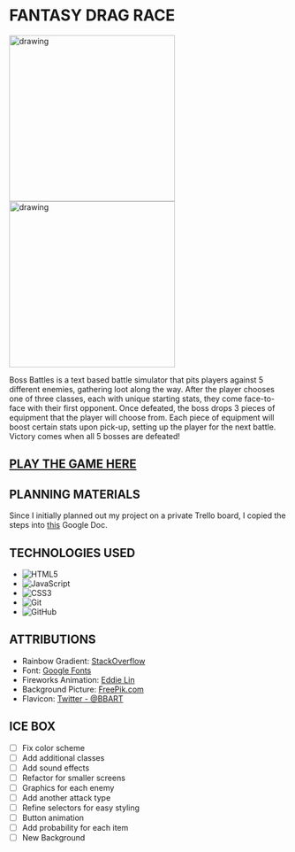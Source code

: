 # __FANTASY DRAG RACE__

<img src="./assets/SC1.png" alt="drawing" width="300"/>
<img src="./assets/SC2.png" alt="drawing" width="300"/>





Boss Battles is a text based battle simulator that pits players against 5 different enemies, gathering loot along the way. After the player chooses one of three classes, each with unique starting stats, they come face-to-face with their first opponent. Once defeated, the boss drops 3 pieces of equipment that the player will choose from. Each piece of equipment will boost certain stats upon pick-up, setting up the player for the next battle. Victory comes when all 5 bosses are defeated!

## __[PLAY THE GAME HERE](https://kevinroost-bossbattles.netlify.app/)__

## __PLANNING MATERIALS__
Since I initially planned out my project on a private Trello board, I copied the steps into [this](https://docs.google.com/document/d/1dwlSJvjfghr4bocWK8UAslhji3oxzZKQBtyaYomB0CQ/edit?usp=sharing) Google Doc.

## __TECHNOLOGIES USED__
- ![HTML5](https://img.shields.io/badge/html5-%23E34F26.svg?style=for-the-badge&logo=html5&logoColor=white)
- ![JavaScript](https://img.shields.io/badge/javascript-%23323330.svg?style=for-the-badge&logo=javascript&logoColor=%23F7DF1E)
- ![CSS3](https://img.shields.io/badge/css3-%231572B6.svg?style=for-the-badge&logo=css3&logoColor=white)
- ![Git](https://img.shields.io/badge/git-%23F05033.svg?style=for-the-badge&logo=git&logoColor=white)
- ![GitHub](https://img.shields.io/badge/github-%23121011.svg?style=for-the-badge&logo=github&logoColor=white)


## __ATTRIBUTIONS__
- Rainbow Gradient: [StackOverflow](https://stackoverflow.com/questions/56418763/creating-the-perfect-rainbow-gradient-in-css)
- Font: [Google Fonts](https://fonts.google.com/)
- Fireworks Animation: [Eddie Lin](https://jsfiddle.net/user/elin/fiddles/)
- Background Picture: [FreePik.com](https://www.freepik.com/free-photos-vectors/jungle-background)
- Flavicon: [Twitter - @BBART](https://twitter.com/bbpac)


## __ICE BOX__

- [ ] Fix color scheme
- [ ] Add additional classes
- [ ] Add sound effects
- [ ] Refactor for smaller screens
- [ ] Graphics for each enemy
- [ ] Add another attack type
- [ ] Refine selectors for easy styling
- [ ] Button animation
- [ ] Add probability for each item
- [ ] New Background